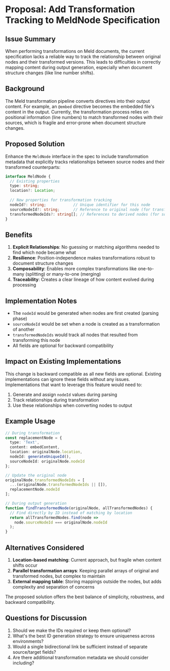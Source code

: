 # Proposal: Add Transformation Tracking to MeldNode Specification

## Issue Summary

When performing transformations on Meld documents, the current specification lacks a reliable way to track the relationship between original nodes and their transformed versions. This leads to difficulties in correctly mapping content during output generation, especially when document structure changes (like line number shifts).

## Background

The Meld transformation pipeline converts directives into their output content. For example, an `@embed` directive becomes the embedded file's content in the output. Currently, the transformation process relies on positional information (line numbers) to match transformed nodes with their sources, which is fragile and error-prone when document structure changes.

## Proposed Solution

Enhance the `MeldNode` interface in the spec to include transformation metadata that explicitly tracks relationships between source nodes and their transformed counterparts:

```typescript
interface MeldNode {
  // Existing properties
  type: string;
  location?: Location;
  
  // New properties for transformation tracking
  nodeId?: string;            // Unique identifier for this node
  sourceNodeId?: string;      // Reference to original node (for transformed nodes)
  transformedNodeIds?: string[]; // References to derived nodes (for source nodes)
}
```

## Benefits

1. **Explicit Relationships**: No guessing or matching algorithms needed to find which node became what
2. **Resilience**: Position-independence makes transformations robust to document structure changes
3. **Composability**: Enables more complex transformations like one-to-many (splitting) or many-to-one (merging)
4. **Traceability**: Creates a clear lineage of how content evolved during processing

## Implementation Notes

- The `nodeId` would be generated when nodes are first created (parsing phase)
- `sourceNodeId` would be set when a node is created as a transformation of another
- `transformedNodeIds` would track all nodes that resulted from transforming this node
- All fields are optional for backward compatibility

## Impact on Existing Implementations

This change is backward compatible as all new fields are optional. Existing implementations can ignore these fields without any issues. Implementations that want to leverage this feature would need to:

1. Generate and assign `nodeId` values during parsing
2. Track relationships during transformation
3. Use these relationships when converting nodes to output

## Example Usage

```typescript
// During transformation
const replacementNode = {
  type: 'Text',
  content: embedContent,
  location: originalNode.location,
  nodeId: generateUniqueId(),
  sourceNodeId: originalNode.nodeId
};

// Update the original node
originalNode.transformedNodeIds = [
  ...(originalNode.transformedNodeIds || []),
  replacementNode.nodeId
];

// During output generation
function findTransformedNode(originalNode, allTransformedNodes) {
  // Find directly by ID instead of matching by location
  return allTransformedNodes.find(node => 
    node.sourceNodeId === originalNode.nodeId
  );
}
```

## Alternatives Considered

1. **Location-based matching**: Current approach, but fragile when content shifts occur
2. **Parallel transformation arrays**: Keeping parallel arrays of original and transformed nodes, but complex to maintain
3. **External mapping table**: Storing mappings outside the nodes, but adds complexity and separation of concerns

The proposed solution offers the best balance of simplicity, robustness, and backward compatibility.

## Questions for Discussion

1. Should we make the IDs required or keep them optional?
2. What's the best ID generation strategy to ensure uniqueness across environments?
3. Would a single bidirectional link be sufficient instead of separate source/target fields?
4. Are there additional transformation metadata we should consider including?